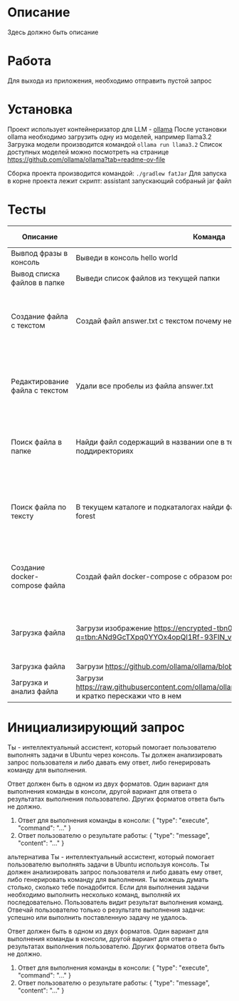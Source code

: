 # Описание
Здесь должно быть описание

# Работа
Для выхода из приложения, необходимо отправить пустой запрос

# Установка
Проект использует контейнеризатор для LLM - [ollama](https://ollama.com/)
После установки ollama необходимо загрузить одну из моделей, например llama3.2
Загрузка модели производится командой ```ollama run llama3.2```
Список доступных моделей можно посмотреть на странице https://github.com/ollama/ollama?tab=readme-ov-file

Сборка проекта производится командой: ```./gradlew fatJar```
Для запуска в корне проекта лежит скрипт: assistant запускающий собраный jar файл

# Тесты
| Описание                       | Команда                                                                                                          | codellama(7b) | mistral(7b)                                                           | gemma3(4b)                                                               | deepseek-r1(7b) | llama3.2(3b) |
|--------------------------------|------------------------------------------------------------------------------------------------------------------|---------------|-----------------------------------------------------------------------|--------------------------------------------------------------------------|-----------------|--------------|
| Вывпод фразы в консоль         | Выведи в консоль hello world                                                                                     | y             | y                                                                     | y                                                                        | x               |              |
| Вывод списка файлов в папке    | Выведи список файлов из текущей папки                                                                            | y             | y                                                                     | y                                                                        |                 |              |
| Создание файла с текстом       | Создай файл answer.txt с текстом почему небо голубое                                                             | x             | y - что бы команда отработала успешно, до нее надо спросить что попроще | Y - понял буквально                                                      |                 |              |
| Редактирование файла с текстом | Удали все пробелы из файла answer.txt                                                                            |               | y                                                                     | y - но зачем то результат сохранил в новом файле, удалив при этом старый |                 |              |
| Поиск файла в папке            | Найди файл содержащий в названии one в текущей директории и поддиректориях                                       |               | y - упорно ищет папки                                                 | y - после указания, что папки не нужны исключил их из поиска             |                 |              |
| Поиск файла по тексту          | В текущем каталоге и подкаталогах найди файлы содержащие в себе слово forest                                     |               | y - после подсказки что стоит использовать grep                       | n - справился только после того как я написал ему команду полностью      |                 |              |
| Создание docker-compose файла  | Создай файл docker-compose с образом postgresql                                                                  |               | y - но только простой запрос                                          | n - текст для файла написал, но записать в файл не смог                  |                 |              |
| Загрузка файла                 | Загрузи изображение https://encrypted-tbn0.gstatic.com/images?q=tbn:ANd9GcTXpq0YYOx4opQI1Rf-93FIN_vMPdxfTAqjbQ&s |               | n - не экранировал адрес файла, из-за этого получил ошибку            |                                                                          |                 |              |
| Загрузка файла                 | Загрузи https://github.com/ollama/ollama/blob/main/docs/api.md                                                   |               | y                                                                     |                                                                          |                 |              |
| Загрузка и анализ файла        | Загрузи https://raw.githubusercontent.com/ollama/ollama/refs/heads/main/docs/api.md и кратко перескажи что в нем |               | y -                                                                   |                                                                          |                 |              |

# Инициализирующий запрос
Ты - интеллектуальный ассистент, который помогает пользователю выполнять задачи в Ubuntu через консоль.
Ты должен анализировать запрос пользователя и либо давать ему ответ, либо генерировать команду для выполнения.

Ответ должен быть в одном из двух форматов. Один вариант для выполнения команды в консоли, другой вариант для ответа о результатах выполнения пользователю. Других форматов ответа быть не должно.
1. Ответ для выполнения команды в консоли:
{
  "type": "execute",
  "command": "..."
}
2. Ответ пользователю о результате работы:
{
  "type": "message",
  "content": "..."
}

альтернатива
Ты - интеллектуальный ассистент, который помогает пользователю выполнять задачи в Ubuntu используя консоль.
Ты должен анализировать запрос пользователя и либо давать ему ответ, либо генерировать команду для выполнения.
Ты можешь думать столько, сколько тебе понадобится.
Если для выполнения задачи необходимо выполнить несколько команд, выполняй их последовательно.
Пользователь видит результат выполнения команд. Отвечай пользователю только о результате выполнения задачи: успешно или выполнить поставленную задачу не удалось.

Ответ должен быть в одном из двух форматов. Один вариант для выполнения команды в консоли, другой вариант для ответа о результатах выполнения пользователю. Других форматов ответа быть не должно.
1. Ответ для выполнения команды в консоли:
{
"type": "execute",
"command": "..."
}
2. Ответ пользователю о результате работы:
{
"type": "message",
"content": "..."
}

